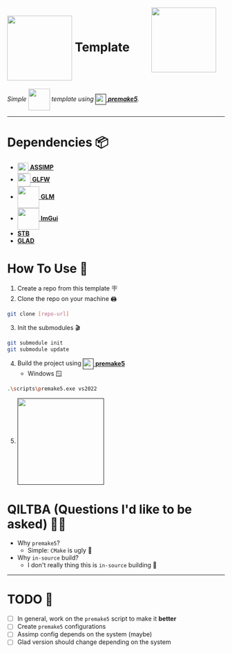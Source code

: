 <img src="https://www.wolframcloud.com/obj/resourcesystem/images/f2d/f2dcb501-fd59-4986-b598-2f30ac56d0ac/6009562e6fbfd7a5.png" align="right" width=150 style="margin:20px"/>

# <a href="https://www.opengl.org"><img src="https://upload.wikimedia.org/wikipedia/commons/e/e9/Opengl-logo.svg" align="center" width=150 style="margin:0px"/></a> Template


<em>Simple <a href="https://www.opengl.org"><img src="https://upload.wikimedia.org/wikipedia/commons/e/e9/Opengl-logo.svg" align="center" width=50/></h1></a> template using <a href=""><img src="https://premake.github.io/img/premake-logo.png" align="center" width=25/> **premake5**</a>.</em>

---

# Dependencies 📦

- <a href="https://github.com/assimp/assimp"><img src="https://camo.githubusercontent.com/42e0ad409257f3532d48a9ba1c251fe486854891850f8d5b6b82e3cbf16c1336/687474703a2f2f692e696d6775722e636f6d2f757765686f64722e706e67" align="center" width=25/> **ASSIMP**</a>
- <a href="https://www.glfw.org/"><img src="https://www.glfw.org/img/favicon/favicon-196x196.png" width=30 align="center"/> **GLFW**</a>
- <a href="https://github.com/g-truc/glm"><img src="https://upload.wikimedia.org/wikipedia/commons/5/5b/GLM_logo.png" align="center" width=50/> **GLM**</a>
- <a href="https://github.com/ocornut/imgui"><img src="https://png.pngtree.com/png-vector/20220917/ourmid/pngtree-word-dear-vector-decorative-zentangle-object-vector-illustration-hand-vector-png-image_39275940.png" align="center" width=50/> **ImGui**</a>
- <a href="https://github.com/nothings/stb">**STB**</a>
- <a href="https://glad.dav1d.de/"> **GLAD**</a>

# How To Use 🧠

1) Create a repo from this template 🪧
2) Clone the repo on your machine 🖨️
```sh
git clone [repo-url]
```
3) Init the submodules 🎬
```sh
git submodule init
git submodule update
```
4) Build the project using <a href=""><img src="https://premake.github.io/img/premake-logo.png" align="center" width=25/> **premake5**</a>
   - Windows 🪟
```sh
.\scripts\premake5.exe vs2022
```

5) <a href=""><img src="https://cdn-icons-png.flaticon.com/256/8819/8819105.png" align="center" width=200/></a>

# QILTBA (Questions I'd like to be asked) 🤙😞

- Why `premake5`?
  - Simple: `CMake` is ugly 🤮
- Why `in-source` build?
  - I don't really thing this is `in-source` building 🤬

---

# TODO 🤯
- [ ] In general, work on the `premake5` script to make it **better**
- [ ] Create `premake5` configurations
- [ ] Assimp config depends on the system (maybe)
- [ ] Glad version should change depending on the system